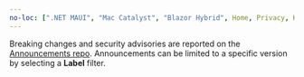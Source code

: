 ```yaml
---
no-loc: [".NET MAUI", "Mac Catalyst", "Blazor Hybrid", Home, Privacy, Kestrel, appsettings.json, "ASP.NET Core Identity", cookie, Cookie, Blazor, "Blazor Server", "Blazor WebAssembly", "Identity", "Let's Encrypt", Razor, SignalR]
---
```

Breaking changes and security advisories are reported on the [Announcements repo](https://github.com/aspnet/Announcements/issues). Announcements can be limited to a specific version by selecting a **Label** filter.
